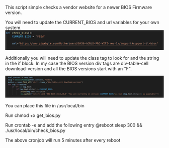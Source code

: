  This script simple checks a vendor website for a newer BIOS Firmware version.
 
 You will need to update the CURRENT_BIOS and url variables for your own system.
 ![Alt text](images/BIOS_Version_Vendor_Site.png?raw=true "Title")
 
 Additionally you will need to update the class tag to look for and the string in the if block.
 In my case the BIOS version div tags are div-table-cell download-version and all the BIOS 
 versions start with an "F". 
 
  ![Alt text](images/BIOSClassScript.png?raw=true "Title")
 
 You can place this file in /usr/local/bin 
 
 Run chmod +x get_bios.py
 
 Run crontab -e and add the following entry
 @reboot sleep 300 && ./usr/local/bin/check_bios.py
 
 The above cronjob will run 5 minutes after every reboot
